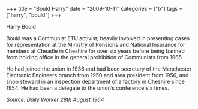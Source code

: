 +++
title = "Bould Harry"
date = "2009-10-11"
categories = ["b"]
tags = ["harry", "bould"]
+++

Harry Bould

Bould was a Communist ETU activist, heavily involved in presenting cases for representation at the Ministry of Pensions and National Insurance for members at Cheadle in Cheshire for over six years before being banned from holding office in the general prohibition of Communists from 1965.

He had joined the union in 1936 and had been secretary of the Manchester Electronic Engineers branch from 1950 and area president from 1956, and shop steward in an inspection department of a factory in Cheshire since 1954. He had been a delegate to the union’s conference six times.

_Source: Daily Worker_ _28th August 1964_
